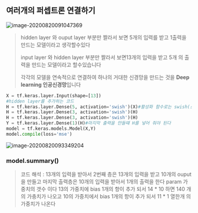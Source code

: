 ## 여러개의 퍼셉트론 연결하기 

![image-20200820091047369](https://user-images.githubusercontent.com/58680521/90704508-a56f6180-e2cb-11ea-878e-abd830fd6fe4.PNG)

> hidden layer 와 ouput layer 부분만 짤라서 보면 5개의 입력를 받고 1출력을 만드는 모델이라고 생각할수있다 
>
> input layer 와 hidden layer 부분만 짤라서 보면13개의 입력을 받고 5개 의 출력을 만드는 모델이라고 할수있습니다
>
> 각각의 모델을 연속적으로 연결하여 하나의 거대한 신경망을 만드는 것을 **Deep learning 인공신경망**입니다 

```python
X = tf.keras.layer.Input(shape=[13])
#hidden layer를 추가하는 코드
H = tf.keras.layer.Dense(5, activation='swish')(X)#활성화 함수로는 swish(스위시)를 사용 했다 # 최근에 발표된 성능이 좋은 활성화함수 이다 
H = tf.keras.layer.Dense(3, activation='swish')(H)
H = tf.keras.layer.Dense(3, activation='swish')(H)
Y = tf.keras.layer.Dense(1)(H)#마지막 출력을 만들떄 H를 넣어 줘야 된다 
model = tf.keras.models.Model(X,Y)
model.compile(loss='mse')
```

![image-20200820093349204](https://user-images.githubusercontent.com/58680521/90704542-bb7d2200-e2cb-11ea-8eda-cb9e834b64f9.png)

### model.summary()

> 코드 해석  : 13개의 입력을 받아서 2번째 층은 13개의 입력을 받고 10개의 ouput 을 만들고 마지막 출력층은 10개의 입력을 받아서 1개의 출력을 한다 param 가중치의 갯수 이다  13의 가중치에 bias 1개의 항이 추가 되서 14 * 10 하면 140 개의 가충치가 나오고 10의 가중치에서 bias 1개의 항이 추가 되서 11 * 1 열한개 의 가중치가 나온다 
>
> 